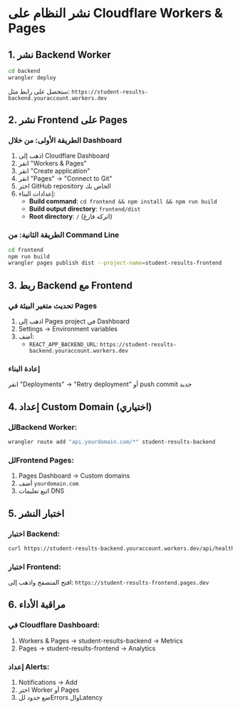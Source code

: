# نشر النظام على Cloudflare Workers & Pages

## 1. نشر Backend Worker

```bash
cd backend
wrangler deploy
```

ستحصل على رابط مثل:
`https://student-results-backend.youraccount.workers.dev`

## 2. نشر Frontend على Pages

### الطريقة الأولى: من خلال Dashboard
1. اذهب إلى Cloudflare Dashboard
2. انقر "Workers & Pages" 
3. انقر "Create application"
4. انقر "Pages" → "Connect to Git"
5. اختر GitHub repository الخاص بك
6. إعدادات البناء:
   - **Build command**: `cd frontend && npm install && npm run build`
   - **Build output directory**: `frontend/dist`
   - **Root directory**: `/` (اتركه فارغ)

### الطريقة الثانية: من Command Line
```bash
cd frontend
npm run build
wrangler pages publish dist --project-name=student-results-frontend
```

## 3. ربط Backend مع Frontend

### تحديث متغير البيئة في Pages
1. اذهب إلى Pages project في Dashboard
2. Settings → Environment variables
3. أضف:
   - `REACT_APP_BACKEND_URL`: `https://student-results-backend.youraccount.workers.dev`

### إعادة البناء
انقر "Deployments" → "Retry deployment" أو push commit جديد

## 4. إعداد Custom Domain (اختياري)

### للBackend Worker:
```bash
wrangler route add "api.yourdomain.com/*" student-results-backend
```

### للFrontend Pages:
1. Pages Dashboard → Custom domains
2. أضف `yourdomain.com`
3. اتبع تعليمات DNS

## 5. اختبار النشر

### اختبار Backend:
```bash
curl https://student-results-backend.youraccount.workers.dev/api/health
```

### اختبار Frontend:
افتح المتصفح واذهب إلى:
`https://student-results-frontend.pages.dev`

## 6. مراقبة الأداء

### في Cloudflare Dashboard:
1. Workers & Pages → student-results-backend → Metrics
2. Pages → student-results-frontend → Analytics

### إعداد Alerts:
1. Notifications → Add
2. اختر Worker أو Pages
3. ضع حدود للErrors والLatency
